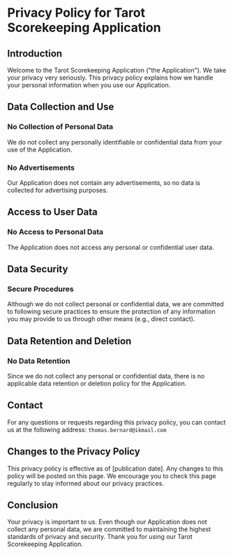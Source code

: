 # Privacy Policy for Tarot Scorekeeping Application

## Introduction
Welcome to the Tarot Scorekeeping Application ("the Application"). We take your privacy very seriously. This privacy policy explains how we handle your personal information when you use our Application.

## Data Collection and Use
### No Collection of Personal Data
We do not collect any personally identifiable or confidential data from your use of the Application.

### No Advertisements
Our Application does not contain any advertisements, so no data is collected for advertising purposes.

## Access to User Data
### No Access to Personal Data
The Application does not access any personal or confidential user data.

## Data Security
### Secure Procedures
Although we do not collect personal or confidential data, we are committed to following secure practices to ensure the protection of any information you may provide to us through other means (e.g., direct contact).

## Data Retention and Deletion
### No Data Retention
Since we do not collect any personal or confidential data, there is no applicable data retention or deletion policy for the Application.

## Contact
For any questions or requests regarding this privacy policy, you can contact us at the following address: `thomas.bernard@ikmail.com`

## Changes to the Privacy Policy
This privacy policy is effective as of [publication date]. Any changes to this policy will be posted on this page. We encourage you to check this page regularly to stay informed about our privacy practices.

## Conclusion
Your privacy is important to us. Even though our Application does not collect any personal data, we are committed to maintaining the highest standards of privacy and security. Thank you for using our Tarot Scorekeeping Application.